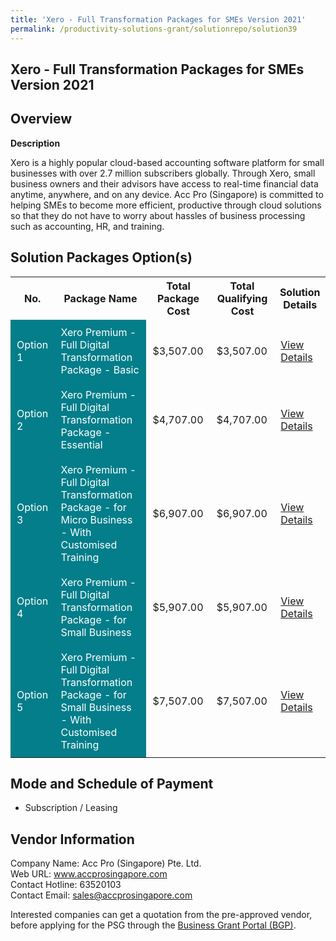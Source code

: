 ```yaml
---
title: 'Xero - Full Transformation Packages for SMEs Version 2021'
permalink: /productivity-solutions-grant/solutionrepo/solution39
---
```


## Xero - Full Transformation Packages for SMEs Version 2021

## Overview

**Description**

Xero is a highly popular cloud-based accounting software platform for small businesses with over 2.7 million subscribers globally. Through Xero, small business owners and their advisors have access to real-time financial data anytime, anywhere, and on any device. Acc Pro (Singapore) is committed to helping SMEs to become more efficient, productive through cloud solutions so that they do not have to worry about hassles of business processing such as accounting, HR, and training.	

## Solution Packages Option(s)

<table>
<tr>
<th><b>No.</b></th>
<th><b>Package Name</b></th>
<th><b>Total Package Cost</b></th>
<th><b>Total Qualifying Cost</b></th>
<th><b>Solution Details</b></th>
</tr>
<tr>
<td style='padding: 10px; background-color: #037E8A; color: #FFFFFF;'>Option 1</td>
<td style='padding: 10px; background-color: #037E8A; color: #FFFFFF;'>Xero Premium - Full Digital Transformation Package - Basic</td>
<td style='padding: 10px;'>$3,507.00</td>
<td style='padding: 10px;'>$3,507.00</td>
<td style='padding: 10px;'><a href='/images/psg/Desensitised_AccPro_Annex3_CR_wef12Jan23_Part_1.pdf' target='_blank'>View Details</a></td>
</tr>
<tr>
<td style='padding: 10px; background-color: #037E8A; color: #FFFFFF;'>Option 2</td>
<td style='padding: 10px; background-color: #037E8A; color: #FFFFFF;'>Xero Premium - Full Digital Transformation Package - Essential</td>
<td style='padding: 10px;'>$4,707.00</td>
<td style='padding: 10px;'>$4,707.00</td>
<td style='padding: 10px;'><a href='/images/psg/Desensitised_AccPro_Annex3_CR_wef12Jan23_Part_2.pdf' target='_blank'>View Details</a></td>
</tr>
<tr>
<td style='padding: 10px; background-color: #037E8A; color: #FFFFFF;'>Option 3</td>
<td style='padding: 10px; background-color: #037E8A; color: #FFFFFF;'>Xero Premium - Full Digital Transformation Package - for Micro Business - With Customised Training</td>
<td style='padding: 10px;'>$6,907.00</td>
<td style='padding: 10px;'>$6,907.00</td>
<td style='padding: 10px;'><a href='/images/psg/Desensitised_AccPro_Annex3_CR_wef12Jan23_Part_3.pdf' target='_blank'>View Details</a></td>
</tr>
<tr>
<td style='padding: 10px; background-color: #037E8A; color: #FFFFFF;'>Option 4</td>
<td style='padding: 10px; background-color: #037E8A; color: #FFFFFF;'>Xero Premium - Full Digital Transformation Package - for Small Business</td>
<td style='padding: 10px;'>$5,907.00</td>
<td style='padding: 10px;'>$5,907.00</td>
<td style='padding: 10px;'><a href='/images/psg/Desensitised_AccPro_Annex3_CR_wef12Jan23_Part_4.pdf' target='_blank'>View Details</a></td>
</tr>
<tr>
<td style='padding: 10px; background-color: #037E8A; color: #FFFFFF;'>Option 5</td>
<td style='padding: 10px; background-color: #037E8A; color: #FFFFFF;'>Xero Premium - Full Digital Transformation Package - for Small Business - With Customised Training</td>
<td style='padding: 10px;'>$7,507.00</td>
<td style='padding: 10px;'>$7,507.00</td>
<td style='padding: 10px;'><a href='/images/psg/Desensitised_AccPro_Annex3_CR_wef12Jan23_Part_5.pdf' target='_blank'>View Details</a></td>
</tr>
</table>

## Mode and Schedule of Payment

 - Subscription / Leasing

## Vendor Information

 Company Name: Acc Pro (Singapore) Pte. Ltd.<br>Web URL: www.accprosingapore.com <br>Contact Hotline: 63520103 <br>Contact Email: sales@accprosingapore.com <br>

Interested companies can get a quotation from the pre-approved vendor, before applying for the PSG through the <a href='https://www.businessgrants.gov.sg/' target='_blank' rel='noopener'>Business Grant Portal (BGP)</a>.

<script src="/jquery/resize-tables.js"></script>
